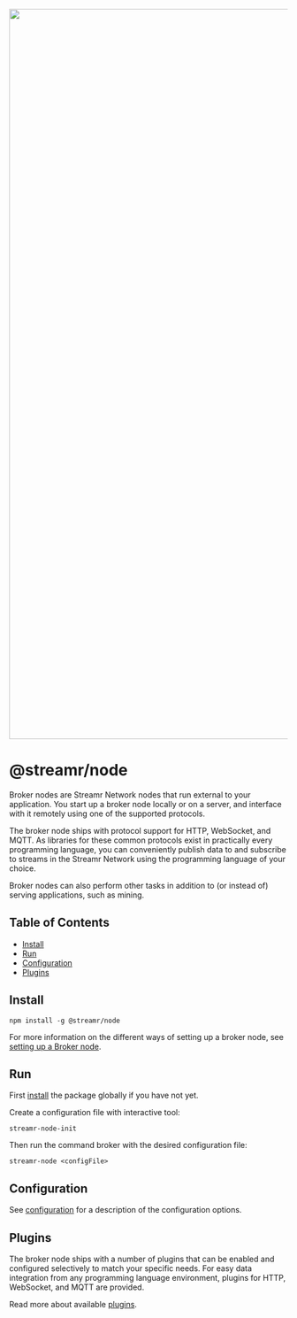 <p align="center">
  <a href="https://streamr.network">
    <img alt="Streamr" src="https://raw.githubusercontent.com/streamr-dev/network-monorepo/main/packages/client/readme-header.png" width="1320" />
  </a>
</p>

# @streamr/node
Broker nodes are Streamr Network nodes that run external to your application. You start up a broker node locally or on a
server, and interface with it remotely using one of the supported protocols.

The broker node ships with protocol support for HTTP, WebSocket, and MQTT. As libraries for these common protocols exist
in practically every programming language, you can conveniently publish data to and subscribe to streams in the Streamr Network
using the programming language of your choice.

Broker nodes can also perform other tasks in addition to (or instead of) serving applications, such as mining.

## Table of Contents
- [Install](#install)
- [Run](#run)
- [Configuration](#configuration)
- [Plugins](#plugins)

## Install
```
npm install -g @streamr/node
```

For more information on the different ways of setting up a broker node, see
[setting up a Broker node](https://streamr.network/docs/streamr-network/installing-broker-node).

## Run

First [install](#install) the package globally if you have not yet.

Create a configuration file with interactive tool:
```
streamr-node-init
```
Then run the command broker with the desired configuration file:
```
streamr-node <configFile>
```

## Configuration

See [configuration](configuration.md) for a description of the configuration options.

## Plugins

The broker node ships with a number of plugins that can be enabled and configured selectively to match your specific
needs. For easy data integration from any programming language environment, plugins for HTTP, WebSocket, and MQTT are
provided.

Read more about available [plugins](plugins.md).
